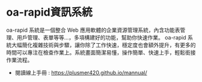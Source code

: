 # oa-rapid資訊系統

oa-rapid 系統是一個整合 Web 應用軟體的企業資源管理系統，內含功能表管理、用戶管理、表單等等...，多項構建好的功能，幫助你快速作業。 oa-rapid 系統大幅簡化複雜技術與步驟，讓你除了工作快速，穩定度也會額外提升，有更多的時間可以專注在檢查作業上。系統畫面簡潔易懂，操作簡單、快速上手，輕鬆銜接作業流程。

- 閱讀線上手冊 : <https://plusmer420.github.io/mannual/>

